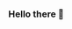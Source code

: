 ### Hello there 👋

<!--
Here are some ideas to get you started:

- 🔭 I’m currently working on an e-commerce website and a inventory managemment applicaction with C#
- 🌱 I’m currently learning Rust, Go and Machine Learning
- 📫 How to reach me: breanmunoz0@gmail.com
-->
